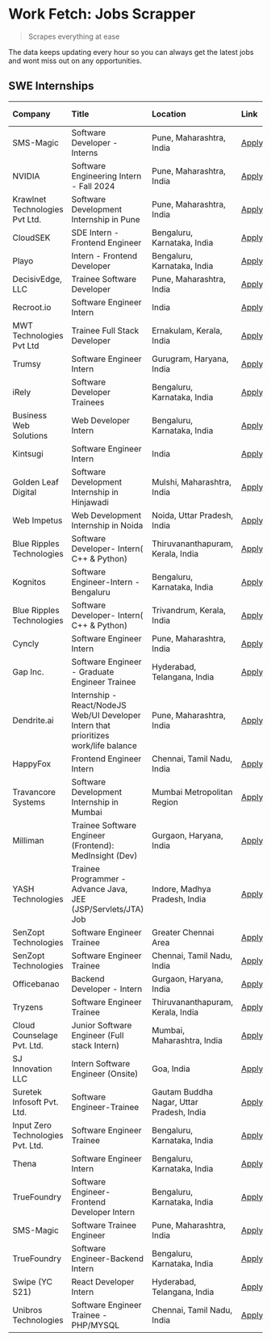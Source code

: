 # Work Fetch: Jobs Scrapper
> Scrapes everything at ease

The data keeps updating every hour so you can always get the latest jobs and wont miss out on any opportunities.

## SWE Internships
<!--START_SECTION:workfetch-->
| Company                           | Title                                                                                | Location                                  | Link                                                                                                                                                                                                                                                                                                | Date Posted   |
|:----------------------------------|:-------------------------------------------------------------------------------------|:------------------------------------------|:----------------------------------------------------------------------------------------------------------------------------------------------------------------------------------------------------------------------------------------------------------------------------------------------------|:--------------|
| SMS-Magic                         | Software Developer -Interns                                                          | Pune, Maharashtra, India                  | [Apply](https://in.linkedin.com/jobs/view/software-developer-interns-at-sms-magic-3868627682?position=20&pageNum=0&refId=gFpUX1mLMDUZTkQUJYWZgg%3D%3D&trackingId=WNjfTNTIG4ObGmZxav3LSA%3D%3D&trk=public_jobs_jserp-result_search-card)                                                             | 2024-03-24    |
| NVIDIA                            | Software Engineering Intern - Fall 2024                                              | Pune, Maharashtra, India                  | [Apply](https://in.linkedin.com/jobs/view/software-engineering-intern-fall-2024-at-nvidia-3868585188?position=31&pageNum=0&refId=gFpUX1mLMDUZTkQUJYWZgg%3D%3D&trackingId=5G1ufN8z92HbSYgGu%2BkARQ%3D%3D&trk=public_jobs_jserp-result_search-card)                                                   | 2024-03-23    |
| Krawlnet Technologies Pvt Ltd.    | Software Development Internship in Pune                                              | Pune, Maharashtra, India                  | [Apply](https://in.linkedin.com/jobs/view/software-development-internship-in-pune-at-krawlnet-technologies-pvt-ltd-3868318801?position=6&pageNum=0&refId=gFpUX1mLMDUZTkQUJYWZgg%3D%3D&trackingId=7ajx7StMK%2BPD7BZUgv8ywQ%3D%3D&trk=public_jobs_jserp-result_search-card)                           | 2024-03-22    |
| CloudSEK                          | SDE Intern - Frontend Engineer                                                       | Bengaluru, Karnataka, India               | [Apply](https://in.linkedin.com/jobs/view/sde-intern-frontend-engineer-at-cloudsek-3866616176?position=15&pageNum=0&refId=gFpUX1mLMDUZTkQUJYWZgg%3D%3D&trackingId=BnmdfLMOUN6cRn%2FwXaPUyg%3D%3D&trk=public_jobs_jserp-result_search-card)                                                          | 2024-03-22    |
| Playo                             | Intern - Frontend Developer                                                          | Bengaluru, Karnataka, India               | [Apply](https://in.linkedin.com/jobs/view/intern-frontend-developer-at-playo-3864131172?position=18&pageNum=0&refId=gFpUX1mLMDUZTkQUJYWZgg%3D%3D&trackingId=SDJx2THtk1Iazm4%2B3DaQqA%3D%3D&trk=public_jobs_jserp-result_search-card)                                                                | 2024-03-22    |
| DecisivEdge, LLC                  | Trainee Software Developer                                                           | Pune, Maharashtra, India                  | [Apply](https://in.linkedin.com/jobs/view/trainee-software-developer-at-decisivedge-llc-3853425558?position=28&pageNum=0&refId=gFpUX1mLMDUZTkQUJYWZgg%3D%3D&trackingId=VvrwvZBBNP9%2B7TerCXJpVw%3D%3D&trk=public_jobs_jserp-result_search-card)                                                     | 2024-03-22    |
| Recroot.io                        | Software Engineer Intern                                                             | India                                     | [Apply](https://in.linkedin.com/jobs/view/software-engineer-intern-at-recroot-io-3865016461?position=29&pageNum=0&refId=gFpUX1mLMDUZTkQUJYWZgg%3D%3D&trackingId=%2Fq9KdKNXS0I0AcEkuBeIMg%3D%3D&trk=public_jobs_jserp-result_search-card)                                                            | 2024-03-22    |
| MWT Technologies Pvt Ltd          | Trainee Full Stack Developer                                                         | Ernakulam, Kerala, India                  | [Apply](https://in.linkedin.com/jobs/view/trainee-full-stack-developer-at-mwt-technologies-pvt-ltd-3863344037?position=14&pageNum=0&refId=gFpUX1mLMDUZTkQUJYWZgg%3D%3D&trackingId=RjaxAWTOy8e91LY0Z4ebMQ%3D%3D&trk=public_jobs_jserp-result_search-card)                                            | 2024-03-20    |
| Trumsy                            | Software Engineer Intern                                                             | Gurugram, Haryana, India                  | [Apply](https://in.linkedin.com/jobs/view/software-engineer-intern-at-trumsy-3864795201?position=58&pageNum=0&refId=gFpUX1mLMDUZTkQUJYWZgg%3D%3D&trackingId=VeefcT9SH0ssFeKfD%2BCbGg%3D%3D&trk=public_jobs_jserp-result_search-card)                                                                | 2024-03-20    |
| iRely                             | Software Developer Trainees                                                          | Bengaluru, Karnataka, India               | [Apply](https://in.linkedin.com/jobs/view/software-developer-trainees-at-irely-3860566039?position=4&pageNum=0&refId=gFpUX1mLMDUZTkQUJYWZgg%3D%3D&trackingId=46%2BtnHJmrcYCRX99REKOtg%3D%3D&trk=public_jobs_jserp-result_search-card)                                                               | 2024-03-18    |
| Business Web Solutions            | Web Developer Intern                                                                 | Bengaluru, Karnataka, India               | [Apply](https://in.linkedin.com/jobs/view/web-developer-intern-at-business-web-solutions-3860721170?position=38&pageNum=0&refId=gFpUX1mLMDUZTkQUJYWZgg%3D%3D&trackingId=Mfy7Cz9eBLjEgdDd0t0MMQ%3D%3D&trk=public_jobs_jserp-result_search-card)                                                      | 2024-03-17    |
| Kintsugi                          | Software Engineer Intern                                                             | India                                     | [Apply](https://in.linkedin.com/jobs/view/software-engineer-intern-at-kintsugi-3857074071?position=48&pageNum=0&refId=gFpUX1mLMDUZTkQUJYWZgg%3D%3D&trackingId=hQIFJ3Cd5Cxs1pC3irTd%2Fw%3D%3D&trk=public_jobs_jserp-result_search-card)                                                              | 2024-03-16    |
| Golden Leaf Digital               | Software Development Internship in Hinjawadi                                         | Mulshi, Maharashtra, India                | [Apply](https://in.linkedin.com/jobs/view/software-development-internship-in-hinjawadi-at-golden-leaf-digital-3858085305?position=13&pageNum=0&refId=gFpUX1mLMDUZTkQUJYWZgg%3D%3D&trackingId=ej9P3kDmjk15FjmA9E83ZQ%3D%3D&trk=public_jobs_jserp-result_search-card)                                 | 2024-03-15    |
| Web Impetus                       | Web Development Internship in Noida                                                  | Noida, Uttar Pradesh, India               | [Apply](https://in.linkedin.com/jobs/view/web-development-internship-in-noida-at-web-impetus-3858081954?position=42&pageNum=0&refId=gFpUX1mLMDUZTkQUJYWZgg%3D%3D&trackingId=POmoc%2FvQHxA61YOKuhdE6w%3D%3D&trk=public_jobs_jserp-result_search-card)                                                | 2024-03-15    |
| Blue Ripples Technologies         | Software Developer- Intern( C++ & Python)                                            | Thiruvananthapuram, Kerala, India         | [Apply](https://in.linkedin.com/jobs/view/software-developer-intern-c%2B%2B-python-at-blue-ripples-technologies-3855594494?position=26&pageNum=0&refId=gFpUX1mLMDUZTkQUJYWZgg%3D%3D&trackingId=pGmQ97B%2FmbDlbcQrS3GjTQ%3D%3D&trk=public_jobs_jserp-result_search-card)                             | 2024-03-14    |
| Kognitos                          | Software Engineer-Intern -Bengaluru                                                  | Bengaluru, Karnataka, India               | [Apply](https://in.linkedin.com/jobs/view/software-engineer-intern-bengaluru-at-kognitos-3855361239?position=8&pageNum=0&refId=gFpUX1mLMDUZTkQUJYWZgg%3D%3D&trackingId=iz2erhsP5LxIKicesqXKjA%3D%3D&trk=public_jobs_jserp-result_search-card)                                                       | 2024-03-13    |
| Blue Ripples Technologies         | Software Developer- Intern( C++  & Python)                                           | Trivandrum, Kerala, India                 | [Apply](https://in.linkedin.com/jobs/view/software-developer-intern-c%2B%2B-python-at-blue-ripples-technologies-3856150730?position=30&pageNum=0&refId=gFpUX1mLMDUZTkQUJYWZgg%3D%3D&trackingId=zYCebsT3Pl1iP5BVcob1Vg%3D%3D&trk=public_jobs_jserp-result_search-card)                               | 2024-03-13    |
| Cyncly                            | Software Engineer Intern                                                             | Pune, Maharashtra, India                  | [Apply](https://in.linkedin.com/jobs/view/software-engineer-intern-at-cyncly-3853990178?position=35&pageNum=0&refId=gFpUX1mLMDUZTkQUJYWZgg%3D%3D&trackingId=nnJEi4aqVhDuH3%2BUc5Xl9w%3D%3D&trk=public_jobs_jserp-result_search-card)                                                                | 2024-03-13    |
| Gap Inc.                          | Software Engineer - Graduate Engineer Trainee                                        | Hyderabad, Telangana, India               | [Apply](https://in.linkedin.com/jobs/view/software-engineer-graduate-engineer-trainee-at-gap-inc-3853818960?position=7&pageNum=0&refId=gFpUX1mLMDUZTkQUJYWZgg%3D%3D&trackingId=EV2V3jggMn2bZOYFeWTgDw%3D%3D&trk=public_jobs_jserp-result_search-card)                                               | 2024-03-12    |
| Dendrite.ai                       | Internship - React/NodeJS Web/UI Developer Intern that prioritizes work/life balance | Pune, Maharashtra, India                  | [Apply](https://in.linkedin.com/jobs/view/internship-react-nodejs-web-ui-developer-intern-that-prioritizes-work-life-balance-at-dendrite-ai-3853583200?position=44&pageNum=0&refId=gFpUX1mLMDUZTkQUJYWZgg%3D%3D&trackingId=Z%2FrE70DIXSEwGn8L6PEkoQ%3D%3D&trk=public_jobs_jserp-result_search-card) | 2024-03-12    |
| HappyFox                          | Frontend Engineer Intern                                                             | Chennai, Tamil Nadu, India                | [Apply](https://in.linkedin.com/jobs/view/frontend-engineer-intern-at-happyfox-3848357951?position=51&pageNum=0&refId=gFpUX1mLMDUZTkQUJYWZgg%3D%3D&trackingId=Rbs5skjc%2Fh34vqWfuBgrPg%3D%3D&trk=public_jobs_jserp-result_search-card)                                                              | 2024-03-07    |
| Travancore Systems                | Software Development Internship in Mumbai                                            | Mumbai Metropolitan Region                | [Apply](https://in.linkedin.com/jobs/view/software-development-internship-in-mumbai-at-travancore-systems-3847706952?position=49&pageNum=0&refId=gFpUX1mLMDUZTkQUJYWZgg%3D%3D&trackingId=aViJQRvO78vZbCGKg%2FruvQ%3D%3D&trk=public_jobs_jserp-result_search-card)                                   | 2024-03-05    |
| Milliman                          | Trainee Software Engineer (Frontend): MedInsight (Dev)                               | Gurgaon, Haryana, India                   | [Apply](https://in.linkedin.com/jobs/view/trainee-software-engineer-frontend-medinsight-dev-at-milliman-3792874280?position=10&pageNum=0&refId=gFpUX1mLMDUZTkQUJYWZgg%3D%3D&trackingId=UecF1NO28m6yiTO6umHnVg%3D%3D&trk=public_jobs_jserp-result_search-card)                                       | 2024-03-01    |
| YASH Technologies                 | Trainee Programmer - Advance Java, JEE (JSP/Servlets/JTA) Job                        | Indore, Madhya Pradesh, India             | [Apply](https://in.linkedin.com/jobs/view/trainee-programmer-advance-java-jee-jsp-servlets-jta-job-at-yash-technologies-3811759183?position=27&pageNum=0&refId=gFpUX1mLMDUZTkQUJYWZgg%3D%3D&trackingId=DrxfS1EEnrbGD37r4Aywyw%3D%3D&trk=public_jobs_jserp-result_search-card)                       | 2024-02-13    |
| SenZopt Technologies              | Software Engineer Trainee                                                            | Greater Chennai Area                      | [Apply](https://in.linkedin.com/jobs/view/software-engineer-trainee-at-senzopt-technologies-3827688781?position=43&pageNum=0&refId=gFpUX1mLMDUZTkQUJYWZgg%3D%3D&trackingId=Rpv5UdQbiwNomGEjcNEcNw%3D%3D&trk=public_jobs_jserp-result_search-card)                                                   | 2024-02-12    |
| SenZopt Technologies              | Software Engineer Trainee                                                            | Chennai, Tamil Nadu, India                | [Apply](https://in.linkedin.com/jobs/view/software-engineer-trainee-at-senzopt-technologies-3827686880?position=57&pageNum=0&refId=gFpUX1mLMDUZTkQUJYWZgg%3D%3D&trackingId=Cm8syDOqJ2Y54S%2BNG9gr7g%3D%3D&trk=public_jobs_jserp-result_search-card)                                                 | 2024-02-12    |
| Officebanao                       | Backend Developer - Intern                                                           | Gurgaon, Haryana, India                   | [Apply](https://in.linkedin.com/jobs/view/backend-developer-intern-at-officebanao-3814263731?position=37&pageNum=0&refId=gFpUX1mLMDUZTkQUJYWZgg%3D%3D&trackingId=okRG1yViojYX2g8KRT6%2FLA%3D%3D&trk=public_jobs_jserp-result_search-card)                                                           | 2024-01-31    |
| Tryzens                           | Software Engineer Trainee                                                            | Thiruvananthapuram, Kerala, India         | [Apply](https://in.linkedin.com/jobs/view/software-engineer-trainee-at-tryzens-3809363491?position=46&pageNum=0&refId=gFpUX1mLMDUZTkQUJYWZgg%3D%3D&trackingId=KIMIzWgvg6tSjblKRLtl%2Bg%3D%3D&trk=public_jobs_jserp-result_search-card)                                                              | 2024-01-18    |
| Cloud Counselage Pvt. Ltd.        | Junior Software Engineer (Full stack Intern)                                         | Mumbai, Maharashtra, India                | [Apply](https://in.linkedin.com/jobs/view/junior-software-engineer-full-stack-intern-at-cloud-counselage-pvt-ltd-3803132814?position=36&pageNum=0&refId=gFpUX1mLMDUZTkQUJYWZgg%3D%3D&trackingId=qlwmBZSNVLXnDpNXRLPt4Q%3D%3D&trk=public_jobs_jserp-result_search-card)                              | 2024-01-11    |
| SJ Innovation LLC                 | Intern Software Engineer (Onsite)                                                    | Goa, India                                | [Apply](https://in.linkedin.com/jobs/view/intern-software-engineer-onsite-at-sj-innovation-llc-3799959011?position=53&pageNum=0&refId=gFpUX1mLMDUZTkQUJYWZgg%3D%3D&trackingId=1us3bfqSgdjW1Wn1TXxHZQ%3D%3D&trk=public_jobs_jserp-result_search-card)                                                | 2024-01-11    |
| Suretek Infosoft Pvt. Ltd.        | Software Engineer-Trainee                                                            | Gautam Buddha Nagar, Uttar Pradesh, India | [Apply](https://in.linkedin.com/jobs/view/software-engineer-trainee-at-suretek-infosoft-pvt-ltd-3800934643?position=32&pageNum=0&refId=gFpUX1mLMDUZTkQUJYWZgg%3D%3D&trackingId=bEPJM1h%2BucO%2FlZTZDvW3pg%3D%3D&trk=public_jobs_jserp-result_search-card)                                           | 2024-01-09    |
| Input Zero Technologies Pvt. Ltd. | Software Engineer Trainee                                                            | Bengaluru, Karnataka, India               | [Apply](https://in.linkedin.com/jobs/view/software-engineer-trainee-at-input-zero-technologies-pvt-ltd-3800927643?position=40&pageNum=0&refId=gFpUX1mLMDUZTkQUJYWZgg%3D%3D&trackingId=582xutfKdoJN5mS1QV%2F%2Fgw%3D%3D&trk=public_jobs_jserp-result_search-card)                                    | 2024-01-09    |
| Thena                             | Software Engineer Intern                                                             | Bengaluru, Karnataka, India               | [Apply](https://in.linkedin.com/jobs/view/software-engineer-intern-at-thena-3778731751?position=23&pageNum=0&refId=gFpUX1mLMDUZTkQUJYWZgg%3D%3D&trackingId=E9KYeJu7219BnsR94xka4Q%3D%3D&trk=public_jobs_jserp-result_search-card)                                                                   | 2023-12-05    |
| TrueFoundry                       | Software Engineer- Frontend Developer Intern                                         | Bengaluru, Karnataka, India               | [Apply](https://in.linkedin.com/jobs/view/software-engineer-frontend-developer-intern-at-truefoundry-3790095058?position=21&pageNum=0&refId=gFpUX1mLMDUZTkQUJYWZgg%3D%3D&trackingId=NjyX6wMO2bckZMLIKpWQLA%3D%3D&trk=public_jobs_jserp-result_search-card)                                          | 2023-11-24    |
| SMS-Magic                         | Software Trainee Engineer                                                            | Pune, Maharashtra, India                  | [Apply](https://in.linkedin.com/jobs/view/software-trainee-engineer-at-sms-magic-3761409781?position=39&pageNum=0&refId=gFpUX1mLMDUZTkQUJYWZgg%3D%3D&trackingId=gV%2FkjQB60WRMF0dnfu82ug%3D%3D&trk=public_jobs_jserp-result_search-card)                                                            | 2023-11-16    |
| TrueFoundry                       | Software Engineer-Backend Intern                                                     | Bengaluru, Karnataka, India               | [Apply](https://in.linkedin.com/jobs/view/software-engineer-backend-intern-at-truefoundry-3779508170?position=41&pageNum=0&refId=gFpUX1mLMDUZTkQUJYWZgg%3D%3D&trackingId=YcSshtdd9a2CAI%2BhvT8n3g%3D%3D&trk=public_jobs_jserp-result_search-card)                                                   | 2023-11-10    |
| Swipe (YC S21)                    | React Developer Intern                                                               | Hyderabad, Telangana, India               | [Apply](https://in.linkedin.com/jobs/view/react-developer-intern-at-swipe-yc-s21-3737600089?position=24&pageNum=0&refId=gFpUX1mLMDUZTkQUJYWZgg%3D%3D&trackingId=lgIZteXOaq0c8IeVNpCOnA%3D%3D&trk=public_jobs_jserp-result_search-card)                                                              | 2023-10-13    |
| Unibros Technologies              | Software Engineer Trainee - PHP/MYSQL                                                | Chennai, Tamil Nadu, India                | [Apply](https://in.linkedin.com/jobs/view/software-engineer-trainee-php-mysql-at-unibros-technologies-3656599241?position=47&pageNum=0&refId=gFpUX1mLMDUZTkQUJYWZgg%3D%3D&trackingId=AYWe5ExgImvEfDEKCJZkQg%3D%3D&trk=public_jobs_jserp-result_search-card)                                         | 2023-06-12    |
<!--END_SECTION:workfetch-->
